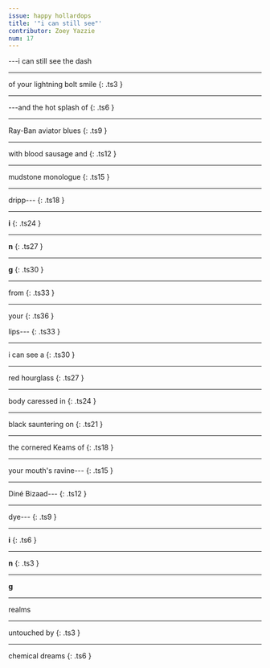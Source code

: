 ```yaml
---
issue: happy hollardops
title: '"i can still see"'
contributor: Zoey Yazzie
num: 17
---
```


---i can still see the dash

---

of your lightning bolt smile
{: .ts3 }

---

---and the hot splash of
{: .ts6 }

---

Ray-Ban aviator blues
{: .ts9 }

---

with blood sausage and
{: .ts12 }

---

mudstone monologue
{: .ts15 }

---

dripp---
{: .ts18 }

---

**i**
{: .ts24 }

---

**n**
{: .ts27 }

---

**g**
{: .ts30 }

---

from
{: .ts33 }

---

your
{: .ts36 }

lips---
{: .ts33 }

---

i can see a
{: .ts30 }

---

red hourglass
{: .ts27 }

---

body caressed in
{: .ts24 }

---

black sauntering on
{: .ts21 }

---

the cornered Keams of
{: .ts18 }

---

your mouth's ravine---
{: .ts15 }

---

Diné Bizaad---
{: .ts12 }

---

dye---
{: .ts9 }

---

**i**
{: .ts6 }

---

**n**
{: .ts3 }

---

**g**

---

realms

---

untouched by
{: .ts3 }

---

chemical dreams
{: .ts6 }
